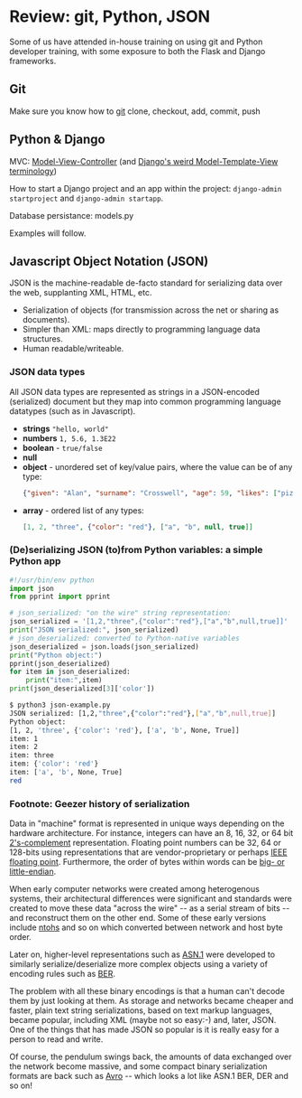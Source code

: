 # Review: git, Python, JSON

Some of us have attended in-house training on using git and Python developer training, with some exposure
to both the Flask and Django frameworks.

## Git

Make sure you know how to [git](https://git-scm.com) clone, checkout, add, commit, push

## Python & Django

MVC: [Model-View-Controller](https://en.wikipedia.org/wiki/Model%E2%80%93view%E2%80%93controller)
(and [Django's weird Model-Template-View terminology](https://docs.djangoproject.com/en/stable/faq/general/#django-appears-to-be-a-mvc-framework-but-you-call-the-controller-the-view-and-the-view-the-template-how-come-you-don-t-use-the-standard-names))

How to start a Django project and an app within the project: `django-admin startproject` and `django-admin startapp`.

Database persistance: models.py

Examples will follow.

## Javascript Object Notation (JSON)

JSON is the machine-readable de-facto standard for serializing data over
the web, supplanting XML, HTML, etc.

- Serialization of objects (for transmission across the net or sharing as documents).
- Simpler than XML: maps directly to programming language data structures.
- Human readable/writeable.

### JSON data types

All JSON data types are represented as strings in a JSON-encoded (serialized)
document but they map into common programming language datatypes (such
as in Javascript).

-  **strings** `"hello, world"`
-  **numbers** `1, 5.6, 1.3E22`
-  **boolean** - `true/false`
-  **null**
-  **object** - unordered set of key/value pairs, where the value can be of any type:
   ```json
   {"given": "Alan", "surname": "Crosswell", "age": 59, "likes": ["pizza", "xiao long bao"]}
   ```
-  **array** - ordered list of any types:
   ```json
   [1, 2, "three", {"color": "red"}, ["a", "b", null, true]]
   ```

### (De)serializing JSON (to)from Python variables: a simple Python app

```python
#!/usr/bin/env python
import json
from pprint import pprint

# json_serialized: "on the wire" string representation:
json_serialized = '[1,2,"three",{"color":"red"},["a","b",null,true]]'
print("JSON serialized:", json_serialized)
# json_deserialized: converted to Python-native variables
json_deserialized = json.loads(json_serialized)
print("Python object:")
pprint(json_deserialized)
for item in json_deserialized:
    print("item:",item)
print(json_deserialized[3]['color'])
```

```bash
$ python3 json-example.py
JSON serialized: [1,2,"three",{"color":"red"},["a","b",null,true]]
Python object:
[1, 2, 'three', {'color': 'red'}, ['a', 'b', None, True]]
item: 1
item: 2
item: three
item: {'color': 'red'}
item: ['a', 'b', None, True]
red
```

### Footnote: Geezer history of serialization

Data in "machine" format is represented in unique ways depending on the hardware architecture.
For instance, integers can have an 8, 16, 32, or 64 bit
[2's-complement](https://www.cs.cornell.edu/~tomf/notes/cps104/twoscomp.html)
representation. Floating point numbers can be 32, 64 or 128-bits using representations
that are vendor-proprietary or perhaps
[IEEE floating point](https://www.cs.cornell.edu/~tomf/notes/cps104/floating.html).
Furthermore, the order of bytes within words can be
[big- or little-endian](https://en.wikipedia.org/wiki/Endianness).

When early computer networks were created among heterogenous systems, their
architectural differences were significant and standards were created
to move these data "across the wire" -- as a serial stream of bits --
and reconstruct them on the other end. Some of these early versions
include [ntohs](https://linux.die.net/man/3/ntohs) and so on which
converted between network and host byte order.

Later on, higher-level representations such as
[ASN.1](https://en.wikipedia.org/wiki/Abstract_Syntax_Notation_One)
were developed to similarly serialize/deserialize more complex objects using
a variety of encoding rules such as
[BER](https://en.wikipedia.org/wiki/X.690#BER_encoding).

The problem with all these binary encodings is that a human can't
decode them by just looking at them. As storage and networks became
cheaper and faster, plain text string serializations, based on text markup
languages, became popular, including XML (maybe not so easy:-) and, later,
JSON.
One of the things that has made JSON so popular is it is really easy
for a person to read and write.

Of course, the pendulum swings back, the amounts of data exchanged over
the network become massive, and some compact binary serialization
formats are back such as [Avro](https://en.wikipedia.org/wiki/Apache_Avro) --
which looks a lot like ASN.1 BER, DER and so on!

